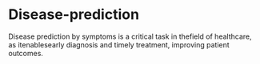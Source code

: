 # Disease-prediction
Disease prediction by symptoms is a critical task in thefield of healthcare, as itenablesearly diagnosis and timely treatment, improving patient outcomes. 
